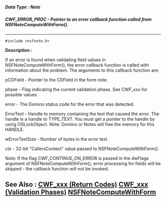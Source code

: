 ##### Data Type : Note
##### CWF_ERROR_PROC - Pointer to an error callback function called from NSFNoteComputeWithForm().
---
```
#include <nsfnote.h>
```
**Description :**

If an error is found when validating field values in NSFNoteComputeWithForm(), 
the error callback function is called with information about the problem.  The 
arguments to this callback function are:

   pCDField  - Pointer to the CDField in the form note.

   phase     - Flag indicating the current validation phase.  See CWF_xxx for 
possible values.

   error     - The Domino status code for the error that was detected.

   ErrorText - Handle to memory containing the text that caused the error.  The 
handle is a handle to TYPE_TEXT.  You must get a pointer to the handle by using 
OSLockObject.  Note: Domino or Notes will free the memory for this HANDLE.

   wErrorTextSize - Number of bytes in the error text.

   ctx - 32-bit "CallersContext" value passed to NSFNoteComputeWithForm().

Note:  If the flag CWF_CONTINUE_ON_ERROR is passed in the dwFlags argument of 
NSFNoteComputeWithForm(), error processing for fields will be skipped - the 
callback function will not be invoked.

**See Also :**
[CWF_xxx (Return Codes)](/domino-c-api-docs/reference/Symb/CWF_xxx (Return Codes))
[CWF_xxx (Validation Phases)](/domino-c-api-docs/reference/Symb/CWF_xxx (Validation Phases))
[NSFNoteComputeWithForm](/domino-c-api-docs/reference/Func/NSFNoteComputeWithForm)
---
